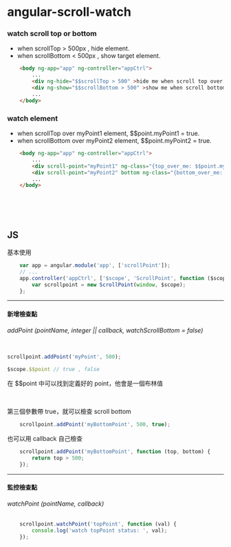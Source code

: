 angular-scroll-watch
===================================

### watch scroll top or bottom

* when scrollTop > 500px , hide element.
* when scrollBottom < 500px , show target element.

```html
    <body ng-app="app" ng-controller="appCtrl">
        ...
        <div ng-hide="$$scrollTop > 500" >hide me when scroll top over 500px</div>
        <div ng-show="$$scrollBottom > 500" >show me when scroll bottom over 500px</div>
        ...
    </body>
```

### watch element

* when scrollTop over myPoint1 element, $$point.myPoint1 = true.
* when scrollBottom over myPoint2 element, $$point.myPoint2 = true.

```html
    <body ng-app="app" ng-controller="appCtrl">
        ...
        <div scroll-point="myPoint1" ng-class="{top_over_me: $$point.myPoint1}"></div>
        <div scroll-point="myPoint2" bottom ng-class="{bottom_over_me: $$point.myPoint2}"></div>
        ...
    </body>
```

<br/>
<br/>
<br/>

## JS

基本使用

```js
    var app = angular.module('app', ['scrollPoint']);
    // ...
    app.controller('appCtrl', ['$scope', 'ScrollPoint', function ($scope, ScrollPoint) {
        var scrollpoint = new ScrollPoint(window, $scope);
    };
```

- - -

#### 新增檢查點

###### addPoint (pointName, integer || callback, watchScrollBottom = false)
```js

scrollpoint.addPoint('myPoint', 500);

$scope.$$point // true , false

```

在 $$point 中可以找到定義好的 point，他會是一個布林值

<br/>

第三個參數帶 true，就可以檢查 scroll bottom

```js
    scrollpoint.addPoint('myBottomPoint', 500, true);
```

也可以用 callback 自己檢查

```js
    scrollpoint.addPoint('myBottomPoint', function (top, bottom) {
        return top > 500;
    });
```

- - -

#### 監控檢查點

###### watchPoint (pointName, callback)
```js
    scrollpoint.watchPoint('topPoint', function (val) {
        console.log('watch topPoint status: ', val);
    });
```

